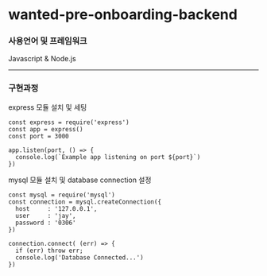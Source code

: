 # wanted-pre-onboarding-backend

### 사용언어 및 프레임워크
Javascript & Node.js
   
      
- - - 

### 구현과정

express 모듈 설치 및 세팅
```
const express = require('express')
const app = express()
const port = 3000

app.listen(port, () => {
  console.log(`Example app listening on port ${port}`)
})

```

mysql 모듈 설치 및 database connection 설정
```
const mysql = require('mysql')
const connection = mysql.createConnection({
  host     : '127.0.0.1',
  user     : 'jay',
  password : '0306'
})

connection.connect( (err) => {
  if (err) throw err;
  console.log('Database Connected...')
})
```

